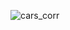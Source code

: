 ![cars_corr](https://github.com/sbnana07/car_mileage_predict/assets/135229450/9dc5214f-d2fa-4605-94da-04129d7dd7af)

